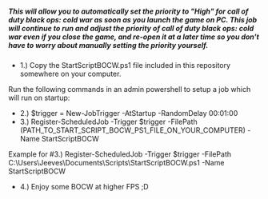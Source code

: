 ##### This will allow you to automatically set the priority to "High" for call of duty black ops: cold war as soon as you launch the game on PC. This job will continue to run and adjust the priority of call of duty black ops: cold war even if you close the game, and re-open it at a later time so you don't have to worry about manually setting the priority yourself.

* 1.) Copy the StartScriptBOCW.ps1 file included in this repository somewhere on your computer.

Run the following commands in an admin powershell to setup a job which will run on startup:

* 2.) $trigger = New-JobTrigger -AtStartup -RandomDelay 00:01:00
* 3.) Register-ScheduledJob -Trigger $trigger -FilePath (PATH_TO_START_SCRIPT_BOCW_PS1_FILE_ON_YOUR_COMPUTER) -Name StartScriptBOCW

Example for #3.) Register-ScheduledJob -Trigger $trigger -FilePath C:\Users\Jeeves\Documents\Scripts\StartScriptBOCW.ps1 -Name StartScriptBOCW

* 4.) Enjoy some BOCW at higher FPS ;D
